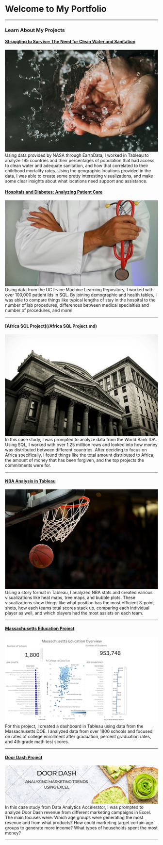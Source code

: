 # Welcome to My Portfolio

---

### Learn About My Projects

#### [Struggling to Survive: The Need for Clean Water and Sanitation](https://www.linkedin.com/pulse/struggling-survive-need-clean-water-sanitation-madison-tilyou-dfxgc/?trackingId=AQaTieg%2BSeqhSvcFcZC98w%3D%3D)
<img src="images/Water.jpg?raw=true"/>
Using data provided by NASA through EarthData, I worked in Tableau to analyze 195 countries and their percentages of population that had access to clean water and adequate sanitation, and how that correlated to their childhood mortality rates. Using the geographic locations provided in the data, I was able to create some pretty interesting visualizations, and make some clear insights about what locations need support and assistance.



#### [Hospitals and Diabetes: Analyzing Patient Care](https://www.linkedin.com/pulse/hospitals-diabetes-analyzing-patient-care-madison-tilyou-nfbmc/)
<img src="images/Medical Picture.jpg?raw=true"/>
Using data from the UC Irvine Machine Learning Repository, I worked with over 100,000 patient Ids in SQL. By joining demographic and health tables, I was able to compare things like typical lengths of stay in the hospital to the number of lab procedures, 
differences between medical specialties and number of procedures, and more! 

---

#### [Africa SQL Project](/Africa SQL Project.md)
<img src="images/Bank Background.jpg?raw=true"/>
In this case study, I was prompted to analyze data from the World Bank IDA. Using SQL, I worked with over 1.25 milltion rows and looked into how money was distributed between different countries. After deciding to focus on Africa specifically, I found things like the total amount distributed to Africa, the amount of money that has been forgiven, and the top projects the commitments were for.

---

#### [NBA Analysis in Tableau](https://public.tableau.com/app/profile/madison.tilyou/viz/NBAAnalysis_17074164396290/NBAAnalysis?publish=yes)
<img src="images/Basketball.jpg?raw=true"/> 
Using a story format in Tableau, I analyzed NBA stats and created various visualizations like heat maps, tree maps, and bubble plots. These visualizations show things like what position has the most efficient 3-point shots, how each teams total scores stack up, comparing each individual player as well, and which players had the most assists on each team.


---
#### [Massachusetts Education Project](https://www.loom.com/share/e982296bf26b41889e5d5fc70260b9a1?sid=eb495c5a-7d0a-413c-83dd-5ef28928fc48)
<img src="images/Mass. DOE Dashboard.png?raw=true"/>
For this project, I created a dashboard in Tableau using data from the Massachusetts DOE. I analyzed data from over 1800 schools and focused on rates of college enrollment after graduation, percent graduation rates, and 4th grade math test scores.   


---
#### [Door Dash Project](https://www.linkedin.com/pulse/analyzing-doordash-marketing-sales-madison-tilyou-k67zc/)
<img src="images/Door DASh.png?raw=true"/>
In this case study from Data Analytics Accelerator, I was prompted to analyze Door Dash revenue from different marketing campaigns in Excel. The main focuses were:
Which age groups were generating the most revenue and from what products?
How could marketing target certain age groups to generate more income?
What types of households spent the most money?

---





